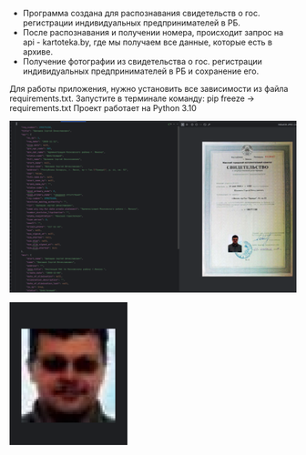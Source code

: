- Программа создана для распознавания свидетельств о гос. регистрации индивидуальных предпринимателей в РБ.
- После распознавания и получении номера, происходит запрос на api - kartoteka.by, где мы получаем все данные, которые есть в архиве.
- Получение фотографии из свидетельства о гос. регистрации индивидуальных предпринимателей в РБ и сохранение его.

Для работы приложения, нужно установить все зависимости из файла requirements.txt. 
Запустите в терминале команду: pip freeze -> requirements.txt
Проект работает на Python 3.10


![img.png](img.png)

![img_1.png](img_1.png)